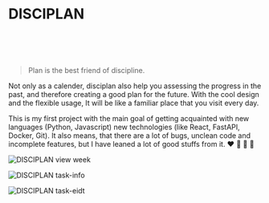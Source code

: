 # DISCIPLAN <br> <br> <br>



> Plan is the best friend of discipline. <br>

Not only as a calender, disciplan also help you assessing the progress in the past, and therefore creating a good plan for the future. With the cool design and the flexible usage, It will be like a familiar place that you visit every day. <br>

This is my fírst project with the main goal of getting acquainted with new languages (Python, Javascript) new technologies (like React, FastAPI, Docker, Git). It also means, that there are a lot of bugs, unclean code and incomplete features, but I have leaned a lot of good stuffs from it. :heart: :yellow_heart: :green_heart: :purple_heart:

![DISCIPLAN view week](https://scontent-ber1-1.xx.fbcdn.net/v/t1.15752-9/434653516_856314589842814_4966412043332987584_n.jpg?_nc_cat=102&ccb=1-7&_nc_sid=5f2048&_nc_ohc=WoKU5VJJTCoQ7kNvgEfx0aq&_nc_ht=scontent-ber1-1.xx&oh=03_Q7cD1QG8NtBE--Hj9hn3BcK78Sz3QVlIOdcQNFWV6CtyeYOajQ&oe=669D0171)

![DISCIPLAN task-info](https://github.com/phuchoang-devn/disciplan/assets/120661351/2a9a1111-b51e-4e82-9f47-a941cf1c5d2e)

![DISCIPLAN task-eidt](https://github.com/phuchoang-devn/disciplan/assets/120661351/99478ad7-761f-4cde-b883-da1cb1248f57)
